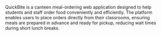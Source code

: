 QuickBite is a canteen meal-ordering web application designed to help students and staff order food conveniently and efficiently. The platform enables users to place orders directly from their classrooms, ensuring meals are prepared in advance and ready for pickup, reducing wait times during short lunch breaks.
